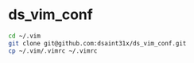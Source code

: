 # ds_vim_conf

```bash
cd ~/.vim
git clone git@github.com:dsaint31x/ds_vim_conf.git
cp ~/.vim/.vimrc ~/.vimrc
```

